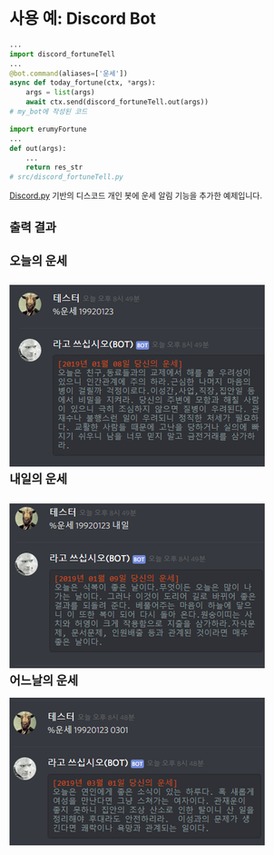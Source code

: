 # 사용 예: Discord Bot
```python
...
import discord_fortuneTell
...
@bot.command(aliases=['운세'])
async def today_fortune(ctx, *args):
    args = list(args)
    await ctx.send(discord_fortuneTell.out(args))
# my_bot에 작성된 코드
```
```python
import erumyFortune
...
def out(args):
    ...
    return res_str
# src/discord_fortuneTell.py
```
[Discord.py](https://github.com/Rapptz/discord.py) 기반의 디스코드 개인 봇에 운세 알림 기능을 추가한 예제입니다.
## 출력 결과  

오늘의 운세  
---
![today](img/tdy.PNG)  
내일의 운세  
---  
![tomorrow](img/tm.PNG)  
어느날의 운세  
---  
![someday](img/smday.PNG)  

